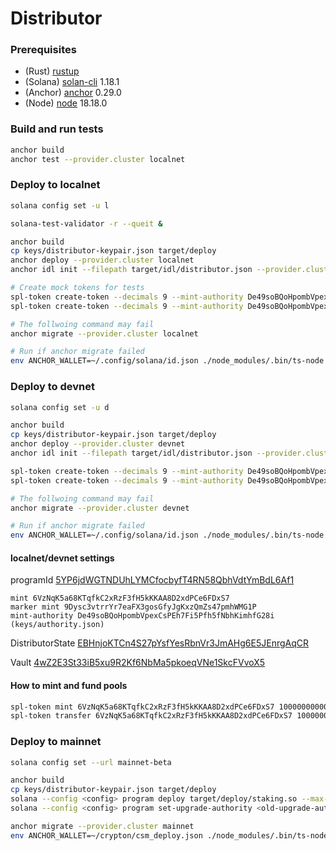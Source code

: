 # Distributor

### Prerequisites

- (Rust) [rustup](https://www.rust-lang.org/tools/install)
- (Solana) [solan-cli](https://docs.solana.com/cli/install-solana-cli-tools) 1.18.1
- (Anchor) [anchor](https://www.anchor-lang.com/docs/installation) 0.29.0
- (Node) [node](https://github.com/nvm-sh/nvm) 18.18.0

### Build and run tests

```bash
anchor build
anchor test --provider.cluster localnet
```

### Deploy to localnet

```bash
solana config set -u l

solana-test-validator -r --queit &

anchor build
cp keys/distributor-keypair.json target/deploy
anchor deploy --provider.cluster localnet
anchor idl init --filepath target/idl/distributor.json --provider.cluster localnet 5YP6jdWGTNDUhLYMCfocbyfT4RN58QbhVdtYmBdL6Af1

# Create mock tokens for tests
spl-token create-token --decimals 9 --mint-authority De49soBQoHpombVpexCsPEh7Fi5Pfh5fNbhKimhfG28i tests/keys/mint.json
spl-token create-token --decimals 9 --mint-authority De49soBQoHpombVpexCsPEh7Fi5Pfh5fNbhKimhfG28i tests/keys/marker_mint.json

# The follwoing command may fail
anchor migrate --provider.cluster localnet

# Run if anchor migrate failed
env ANCHOR_WALLET=~/.config/solana/id.json ./node_modules/.bin/ts-node .anchor/deploy.ts
```

### Deploy to devnet

```bash
solana config set -u d

anchor build
cp keys/distributor-keypair.json target/deploy
anchor deploy --provider.cluster devnet
anchor idl init --filepath target/idl/distributor.json --provider.cluster devnet 5YP6jdWGTNDUhLYMCfocbyfT4RN58QbhVdtYmBdL6Af1

spl-token create-token --decimals 9 --mint-authority De49soBQoHpombVpexCsPEh7Fi5Pfh5fNbhKimhfG28i tests/keys/mint.json
spl-token create-token --decimals 9 --mint-authority De49soBQoHpombVpexCsPEh7Fi5Pfh5fNbhKimhfG28i tests/keys/marker_mint.json

# The follwoing command may fail
anchor migrate --provider.cluster devnet

# Run if anchor migrate failed
env ANCHOR_WALLET=~/.config/solana/id.json ./node_modules/.bin/ts-node .anchor/deploy.ts
```

#### localnet/devnet settings 

programId [5YP6jdWGTNDUhLYMCfocbyfT4RN58QbhVdtYmBdL6Af1](https://explorer.solana.com/address/5YP6jdWGTNDUhLYMCfocbyfT4RN58QbhVdtYmBdL6Af1?cluster=devnet)

```
mint 6VzNqK5a68KTqfkC2xRzF3fH5kKKAA8D2xdPCe6FDxS7
marker mint 9Dysc3vtrrYr7eaFX3gosGfyJgKxzQmZs47pmhWMG1P
mint-authority De49soBQoHpombVpexCsPEh7Fi5Pfh5fNbhKimhfG28i (keys/authority.json)
```

DistributorState [EBHnjoKTCn4S27pYsfYesRbnVr3JmAHg6E5JEnrgAqCR](https://explorer.solana.com/address/EBHnjoKTCn4S27pYsfYesRbnVr3JmAHg6E5JEnrgAqCR?cluster=devnet)

Vault [4wZ2E3St33iB5xu9R2Kf6NbMa5pkoeqVNe1SkcFVvoX5](https://explorer.solana.com/address/4wZ2E3St33iB5xu9R2Kf6NbMa5pkoeqVNe1SkcFVvoX5?cluster=devnet)

#### How to mint and fund pools

```bash
spl-token mint 6VzNqK5a68KTqfkC2xRzF3fH5kKKAA8D2xdPCe6FDxS7 10000000000 --mint-authority keys/authority.json <TOKEN-ACCOUNT>
spl-token transfer 6VzNqK5a68KTqfkC2xRzF3fH5kKKAA8D2xdPCe6FDxS7 1000000000 <TOKEN-ACCOUNT>
```

### Deploy to mainnet

```bash
solana config set --url mainnet-beta

anchor build
cp keys/distributor-keypair.json target/deploy
solana --config <config> program deploy target/deploy/staking.so --max-len <size>
solana --config <config> program set-upgrade-authority <old-upgrade-authority> --new-upgrade-authority <new-upgrade-authority>

anchor migrate --provider.cluster mainnet
env ANCHOR_WALLET=~/crypton/csm_deploy.json ./node_modules/.bin/ts-node .anchor/deploy.ts
```
